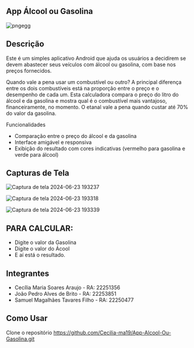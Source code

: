 ## App Álcool ou Gasolina

![pngegg](https://github.com/Cecilia-ma19/App-Alcool-Ou-Gasolina/assets/116919255/a172ec00-71a6-4d78-aa9b-caa7072bccea)

## Descrição
Este é um simples aplicativo Android que ajuda os usuários a decidirem se devem abastecer seus veículos com álcool ou gasolina, com base nos preços fornecidos.

Quando vale a pena usar um combustível ou outro?
A principal diferença entre os dois combustíveis está na proporção entre o preço e o desempenho de cada um. Esta calculadora compara o preço do litro do álcool e da gasolina e mostra qual é o combustível mais vantajoso, financeiramente, no momento.
O etanal vale a pena quando custar até 70% do valor da gasolina.

Funcionalidades
- Comparação entre o preço do álcool e da gasolina
- Interface amigável e responsiva
- Exibição do resultado com cores indicativas (vermelho para gasolina e verde para álcool)

## Capturas de Tela
![Captura de tela 2024-06-23 193237](https://github.com/Cecilia-ma19/App-Alcool-Ou-Gasolina/assets/116919255/9828d1f0-579d-4519-a89c-9f40153e3082)

![Captura de tela 2024-06-23 193318](https://github.com/Cecilia-ma19/App-Alcool-Ou-Gasolina/assets/116919255/09cda563-827d-45a0-a31d-13ad3780effd)

![Captura de tela 2024-06-23 193339](https://github.com/Cecilia-ma19/App-Alcool-Ou-Gasolina/assets/116919255/832ac368-10f9-4b28-9b9e-1e8500e2dc4e)

## PARA CALCULAR: 
- Digite o valor da Gasolina 
- Digite o valor do Ácool
- E aí está o resultado.

## Integrantes 
- Cecília Maria Soares Araujo - RA: 22251356
- João Pedro Alves de Brito - RA: 22253851
- Samuel Magalhães Tavares Filho - RA: 22250477


## Como Usar
Clone o repositório https://github.com/Cecilia-ma19/App-Alcool-Ou-Gasolina.git
   
